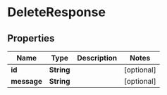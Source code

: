 

# DeleteResponse


## Properties

| Name | Type | Description | Notes |
|------------ | ------------- | ------------- | -------------|
|**id** | **String** |  |  [optional] |
|**message** | **String** |  |  [optional] |



